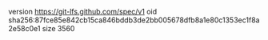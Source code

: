 version https://git-lfs.github.com/spec/v1
oid sha256:87fce85e842cb15ca846bddb3de2bb005678dfb8a1e80c1353ec1f8a2e58c0e1
size 3560
